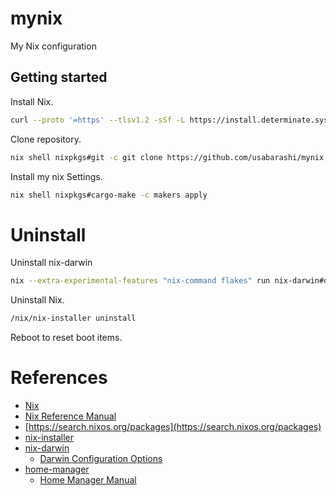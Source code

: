 # mynix

My Nix configuration

## Getting started

Install Nix.

```sh
curl --proto '=https' --tlsv1.2 -sSf -L https://install.determinate.systems/nix | sh -s -- install
```

Clone repository.

```sh
nix shell nixpkgs#git -c git clone https://github.com/usabarashi/mynix.git
```

Install my nix Settings.

```sh
nix shell nixpkgs#cargo-make -c makers apply
```

# Uninstall

Uninstall nix-darwin

```sh
nix --extra-experimental-features "nix-command flakes" run nix-darwin#darwin-uninstaller
```

Uninstall Nix.

```sh
/nix/nix-installer uninstall
```

Reboot to reset boot items.

# References

- [Nix](https://nixos.org/)
- [Nix Reference Manual](https://nixos.org/manual/nix/stable/introduction.html)
- [https://search.nixos.org/packages](https://search.nixos.org/packages)
- [nix-installer](https://github.com/DeterminateSystems/nix-installer)
- [nix-darwin](https://github.com/LnL7/nix-darwin)
  - [Darwin Configuration Options](https://daiderd.com/nix-darwin/manual/index.html)
- [home-manager](https://github.com/nix-community/home-manager)
  - [Home Manager Manual](https://nix-community.github.io/home-manager/)
